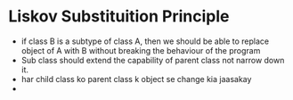# Liskov Substituition Principle

- if class B is a subtype of class A, then we should be able to replace object of A with B without breaking the behaviour of the program
- Sub class should extend the capability of parent class not narrow down it.
- har child class ko parent class k object se change kia jaasakay
-
